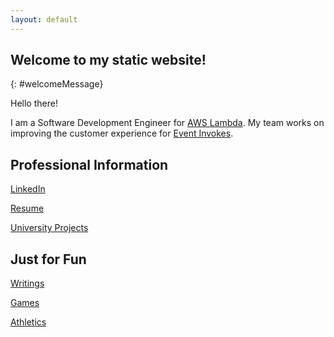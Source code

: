 ```yaml
---
layout: default
---
```

## Welcome to my static website!
{: #welcomeMessage}

Hello there!

I am a Software Development Engineer for [AWS Lambda](https://aws.amazon.com/lambda/). My team works on improving the customer experience for [Event Invokes](https://docs.aws.amazon.com/lambda/latest/dg/invocation-async.html).

## Professional Information

[LinkedIn](https://www.linkedin.com/in/matthew-mcbrien-784b32116/)

[Resume](./assets/resume.pdf)

[University Projects](./university_projects.html)

## Just for Fun

[Writings](./writings.html)

[Games](./games/games.html)

[Athletics](./running/running.html)


<div class="night">
  <div class="shooting_star"></div>
  <div class="shooting_star"></div>
  <div class="shooting_star"></div>
  <div class="shooting_star"></div>
  <div class="shooting_star"></div>
  <div class="shooting_star"></div>
  <div class="shooting_star"></div>
  <div class="shooting_star"></div>
  <div class="shooting_star"></div>
  <div class="shooting_star"></div>
  <div class="shooting_star"></div>
  <div class="shooting_star"></div>
  <div class="shooting_star"></div>
  <div class="shooting_star"></div>
  <div class="shooting_star"></div>
  <div class="shooting_star"></div>
  <div class="shooting_star"></div>
  <div class="shooting_star"></div>
  <div class="shooting_star"></div>
  <div class="shooting_star"></div>
  <div class="shooting_star"></div>
  <div class="shooting_star"></div>
  <div class="shooting_star"></div>
  <div class="shooting_star"></div>
  <div class="shooting_star"></div>
  <div class="shooting_star"></div>
  <div class="shooting_star"></div>
  <div class="shooting_star"></div>
  <div class="shooting_star"></div>
  <div class="shooting_star"></div>
  <div class="shooting_star"></div>
  <div class="shooting_star"></div>
  <div class="shooting_star"></div>
  <div class="shooting_star"></div>
  <div class="shooting_star"></div>
  <div class="shooting_star"></div>
  <div class="shooting_star"></div>
  <div class="shooting_star"></div>
  <div class="shooting_star"></div>
  <div class="shooting_star"></div>
  <div class="shooting_star"></div>
  <div class="shooting_star"></div>
  <div class="shooting_star"></div>
  <div class="shooting_star"></div>
  <div class="shooting_star"></div>
  <div class="shooting_star"></div>
  <div class="shooting_star"></div>
  <div class="shooting_star"></div>
  <div class="shooting_star"></div>
  <div class="shooting_star"></div>
  <div class="shooting_star"></div>
</div>
<script src="https://ajax.googleapis.com/ajax/libs/jquery/2.1.3/jquery.min.js"></script>
<script src="./js/main.js"></script>
